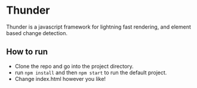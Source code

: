 # Thunder
Thunder is a javascript framework for lightning fast rendering, and element based change detection.

## How to run
- Clone the repo and go into the project directory.
- run `npm install` and then `npm start` to run the default project.
- Change index.html however you like!

